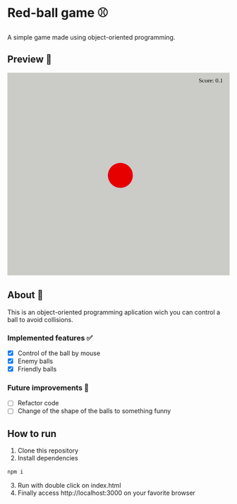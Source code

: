 # Red-ball game ⚾
A simple game made using object-oriented programming. 
## Preview 👀
![red_ball](./src/assets/redball.gif)

## About 🔎
This is an object-oriented programming aplication wich you can control a ball to avoid collisions.
### Implemented features ✅
- [x] Control of the ball by mouse 
- [x] Enemy balls
- [x] Friendly balls

### Future improvements 🔮
- [ ] Refactor code
- [ ] Change of the shape of the balls to something funny

## How to run

1. Clone this repository
2. Install dependencies
```bash
npm i
```
3. Run with double click on index.html
4. Finally access http://localhost:3000 on your favorite browser 
